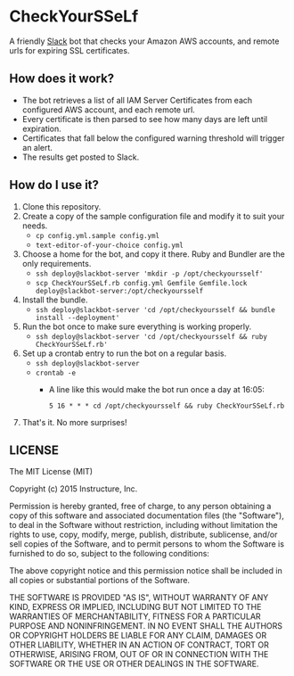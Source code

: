 CheckYourSSeLf
==============
A friendly [Slack](https://slack.com/) bot that checks your Amazon AWS accounts, and remote urls for expiring SSL certificates.

How does it work?
-----------------
* The bot retrieves a list of all IAM Server Certificates from each configured AWS account, and each remote url.
* Every certificate is then parsed to see how many days are left until expiration.
* Certificates that fall below the configured warning threshold will trigger an alert.
* The results get posted to Slack.

How do I use it?
----------------
1. Clone this repository.
2. Create a copy of the sample configuration file and modify it to suit your needs.
   * `cp config.yml.sample config.yml`
   * `text-editor-of-your-choice config.yml`
3. Choose a home for the bot, and copy it there. Ruby and Bundler are the only requirements.
   * `ssh deploy@slackbot-server 'mkdir -p /opt/checkyoursself'`
   * `scp CheckYourSSeLf.rb config.yml Gemfile Gemfile.lock deploy@slackbot-server:/opt/checkyoursself`
4. Install the bundle.
   * `ssh deploy@slackbot-server 'cd /opt/checkyoursself && bundle install --deployment'`
5. Run the bot once to make sure everything is working properly.
   * `ssh deploy@slackbot-server 'cd /opt/checkyoursself && ruby CheckYourSSeLf.rb'`
6. Set up a crontab entry to run the bot on a regular basis.
   * `ssh deploy@slackbot-server`
   * `crontab -e`
     * A line like this would make the bot run once a day at 16:05:

       `5 16 * * * cd /opt/checkyoursself && ruby CheckYourSSeLf.rb`
7. That's it. No more surprises!

LICENSE
-------
The MIT License (MIT)

Copyright (c) 2015 Instructure, Inc.

Permission is hereby granted, free of charge, to any person obtaining a copy
of this software and associated documentation files (the "Software"), to deal
in the Software without restriction, including without limitation the rights
to use, copy, modify, merge, publish, distribute, sublicense, and/or sell
copies of the Software, and to permit persons to whom the Software is
furnished to do so, subject to the following conditions:

The above copyright notice and this permission notice shall be included in
all copies or substantial portions of the Software.

THE SOFTWARE IS PROVIDED "AS IS", WITHOUT WARRANTY OF ANY KIND, EXPRESS OR
IMPLIED, INCLUDING BUT NOT LIMITED TO THE WARRANTIES OF MERCHANTABILITY,
FITNESS FOR A PARTICULAR PURPOSE AND NONINFRINGEMENT. IN NO EVENT SHALL THE
AUTHORS OR COPYRIGHT HOLDERS BE LIABLE FOR ANY CLAIM, DAMAGES OR OTHER
LIABILITY, WHETHER IN AN ACTION OF CONTRACT, TORT OR OTHERWISE, ARISING FROM,
OUT OF OR IN CONNECTION WITH THE SOFTWARE OR THE USE OR OTHER DEALINGS IN
THE SOFTWARE.
